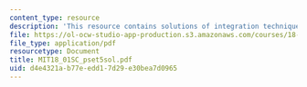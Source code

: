 ```yaml
---
content_type: resource
description: 'This resource contains solutions of integration techniques problems. '
file: https://ol-ocw-studio-app-production.s3.amazonaws.com/courses/18-01sc-single-variable-calculus-fall-2010/d4e4321ab77eedd17d29e30bea7d0965_MIT18_01SC_pset5sol.pdf
file_type: application/pdf
resourcetype: Document
title: MIT18_01SC_pset5sol.pdf
uid: d4e4321a-b77e-edd1-7d29-e30bea7d0965
---
```

